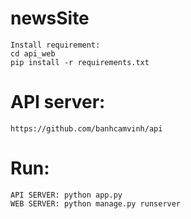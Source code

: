 # newsSite
 
	Install requirement: 
	cd api_web
	pip install -r requirements.txt

# API server: 
	https://github.com/banhcamvinh/api

# Run:
	API SERVER: python app.py
	WEB SERVER: python manage.py runserver
